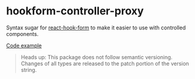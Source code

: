 # hookform-controller-proxy

Syntax sugar for [react-hook-form](https://react-hook-form.com/) to make it easier to use with controlled components.

[Code example](https://stackblitz.com/edit/hookform-controller-proxy)

> Heads up: This package does not follow semantic versioning. Changes of all types are released to the patch portion of the version string.
